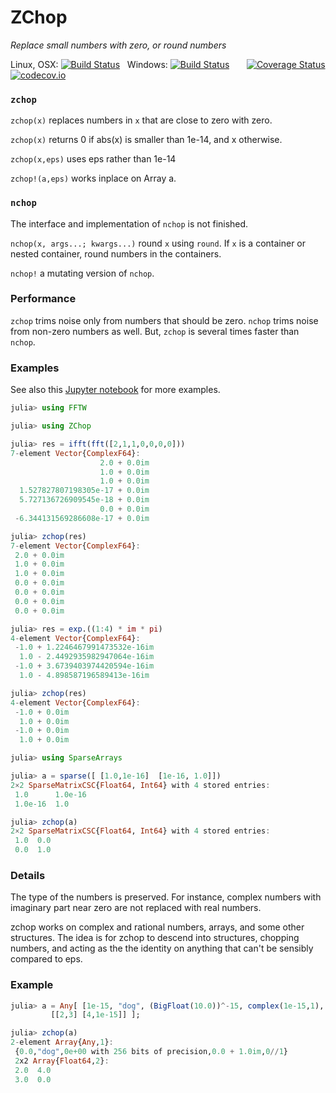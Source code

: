 # ZChop

*Replace small numbers with zero, or round numbers*

Linux, OSX: [![Build Status](https://travis-ci.org/jlapeyre/ZChop.jl.svg)](https://travis-ci.org/jlapeyre/ZChop.jl)
&nbsp;
Windows: [![Build Status](https://ci.appveyor.com/api/projects/status/github/jlapeyre/ZChop.jl?branch=master&svg=true)](https://ci.appveyor.com/project/jlapeyre/zchop-jl)
&nbsp; &nbsp; &nbsp;
[![Coverage Status](https://coveralls.io/repos/jlapeyre/ZChop.jl/badge.svg?branch=master&service=github)](https://coveralls.io/github/jlapeyre/ZChop.jl?branch=master)
[![codecov.io](http://codecov.io/github/jlapeyre/ZChop.jl/coverage.svg?branch=master)](http://codecov.io/github/jlapeyre/ZChop.jl?branch=master)


### `zchop`

```zchop(x)``` replaces numbers in `x` that are close to zero with zero.

```zchop(x)``` returns 0 if abs(x) is smaller than 1e-14, and x otherwise.

```zchop(x,eps)``` uses eps rather than 1e-14

```zchop!(a,eps)``` works inplace on Array a.

### `nchop`

The interface and implementation of `nchop` is not finished.

```nchop(x, args...; kwargs...)``` round `x` using `round`. If `x` is a container or nested container, round numbers in the
   containers.

```nchop!``` a mutating version of `nchop`.

### Performance

`zchop` trims noise only from numbers that should be zero. `nchop` trims noise from non-zero numbers as well.
But, `zchop` is several times faster than `nchop`.

### Examples

See also this [Jupyter notebook](https://github.com/jlapeyre/ZChop.jl/blob/master/Notebooks/ZChop.ipynb)
for more examples.

```julia
julia> using FFTW

julia> using ZChop

julia> res = ifft(fft([2,1,1,0,0,0,0]))
7-element Vector{ComplexF64}:
                    2.0 + 0.0im
                    1.0 + 0.0im
                    1.0 + 0.0im
  1.527827807198305e-17 + 0.0im
  5.727136726909545e-18 + 0.0im
                    0.0 + 0.0im
 -6.344131569286608e-17 + 0.0im

julia> zchop(res)
7-element Vector{ComplexF64}:
 2.0 + 0.0im
 1.0 + 0.0im
 1.0 + 0.0im
 0.0 + 0.0im
 0.0 + 0.0im
 0.0 + 0.0im
 0.0 + 0.0im
```

```julia
julia> res = exp.((1:4) * im * pi)
4-element Vector{ComplexF64}:
 -1.0 + 1.2246467991473532e-16im
  1.0 - 2.4492935982947064e-16im
 -1.0 + 3.6739403974420594e-16im
  1.0 - 4.898587196589413e-16im

julia> zchop(res)
4-element Vector{ComplexF64}:
 -1.0 + 0.0im
  1.0 + 0.0im
 -1.0 + 0.0im
  1.0 + 0.0im
```

```julia
julia> using SparseArrays

julia> a = sparse([ [1.0,1e-16]  [1e-16, 1.0]])
2×2 SparseMatrixCSC{Float64, Int64} with 4 stored entries:
 1.0      1.0e-16
 1.0e-16  1.0

julia> zchop(a)
2×2 SparseMatrixCSC{Float64, Int64} with 4 stored entries:
 1.0  0.0
 0.0  1.0
```

### Details

The type of the numbers is preserved.  For instance, complex numbers
with imaginary part near zero are not replaced with real numbers.

zchop works on complex and rational numbers, arrays, and some other structures.
The idea is for zchop to descend into structures, chopping numbers, and acting as the
the identity on anything that can't be sensibly compared to eps.

### Example
```julia
julia> a = Any[ [1e-15, "dog", (BigFloat(10.0))^-15, complex(1e-15,1), 1 // 10^15],
         [[2,3] [4,1e-15]] ];

julia> zchop(a)
2-element Array{Any,1}:
 {0.0,"dog",0e+00 with 256 bits of precision,0.0 + 1.0im,0//1}
 2x2 Array{Float64,2}:
 2.0  4.0
 3.0  0.0
```
